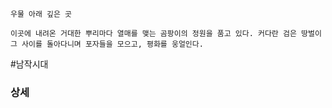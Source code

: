
```
우물 아래 깊은 곳

이곳에 내려온 거대한 뿌리마다 열매를 맺는 곰팡이의 정원을 품고 있다. 커다란 검은 땅벌이 그 사이를 돌아다니며 포자들을 모으고, 평화를 웅얼인다.
```

#남작시대 


### 상세


